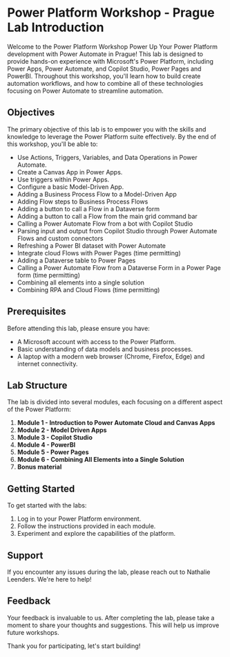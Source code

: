 # Power Platform Workshop - Prague Lab Introduction

Welcome to the Power Platform Workshop
Power Up Your Power Platform development with Power Automate in Prague! This lab is designed to provide hands-on experience with Microsoft's Power Platform, including Power Apps, Power Automate, and Copilot Studio, Power Pages and PowerBI. Throughout this workshop, you'll learn how to build create automation workflows, and how to combine all of these technologies focusing on Power Automate to streamline automation.

## Objectives

The primary objective of this lab is to empower you with the skills and knowledge to leverage the Power Platform suite effectively. By the end of this workshop, you'll be able to:

- Use Actions, Triggers, Variables, and Data Operations in Power Automate.
- Create a Canvas App in Power Apps.
- Use triggers within Power Apps.
- Configure a basic Model-Driven App.
- Adding a Business Process Flow to a Model-Driven App
- Adding Flow steps to Business Process Flows
- Adding a button to call a Flow in a Dataverse form
- Adding a button to call a Flow from the main grid command bar
- Calling a Power Automate Flow from a bot with Copilot Studio
- Parsing input and output from Copilot Studio through Power Automate Flows and custom connectors
- Refreshing a Power BI dataset with Power Automate
- Integrate cloud Flows with Power Pages (time permitting)
- Adding a Dataverse table to Power Pages
- Calling a Power Automate Flow from a Dataverse Form in a Power Page form (time permitting)
- Combining all elements into a single solution
- Combining RPA and Cloud Flows (time permitting)

## Prerequisites

Before attending this lab, please ensure you have:

- A Microsoft account with access to the Power Platform.
- Basic understanding of data models and business processes.
- A laptop with a modern web browser (Chrome, Firefox, Edge) and internet connectivity.

## Lab Structure

The lab is divided into several modules, each focusing on a different aspect of the Power Platform:

1. **Module 1 - Introduction to Power Automate Cloud and Canvas Apps**
1. **Module 2 - Model Driven Apps**
1. **Module 3 - Copilot Studio**
1. **Module 4 - PowerBI**
1. **Module 5 - Power Pages**
1. **Module 6 - Combining All Elements into a Single Solution**
1. **Bonus material**

## Getting Started

To get started with the labs:

1. Log in to your Power Platform environment.
2. Follow the instructions provided in each module.
3. Experiment and explore the capabilities of the platform.

## Support

If you encounter any issues during the lab, please reach out to Nathalie Leenders. We're here to help!

## Feedback

Your feedback is invaluable to us. After completing the lab, please take a moment to share your thoughts and suggestions. This will help us improve future workshops.

Thank you for participating, let's start building!
